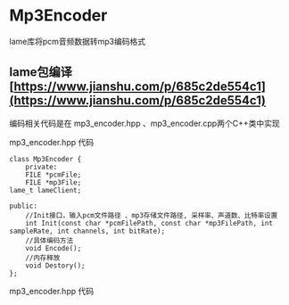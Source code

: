 # Mp3Encoder

lame库将pcm音频数据转mp3编码格式


## lame包编译 [https://www.jianshu.com/p/685c2de554c1](https://www.jianshu.com/p/685c2de554c1)

编码相关代码是在 mp3_encoder.hpp  、mp3_encoder.cpp两个C++类中实现

mp3_encoder.hpp 代码

```
class Mp3Encoder {
    private:
    FILE *pcmFile;
    FILE *mp3File;
lame_t lameClient;

public:
    //Init接口，输入pcm文件路径 、mp3存储文件路径, 采样率、声道数、比特率设置
    int Init(const char *pcmFilePath, const char *mp3FilePath, int sampleRate, int channels, int bitRate);
    //具体编码方法
    void Encode();
    //内存释放
    void Destory();
};

```

mp3_encoder.hpp 代码
